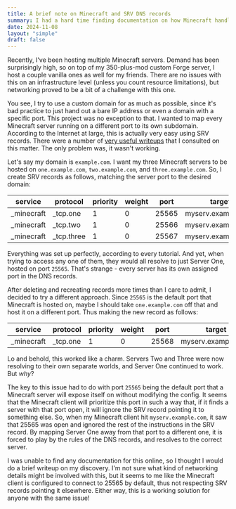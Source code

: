 ```yaml
---
title: A brief note on Minecraft and SRV DNS records
summary: I had a hard time finding documentation on how Minecraft handles servers hosted on SRV records.
date: 2024-11-08
layout: "simple"
draft: false
---
```


Recently, I've been hosting multiple Minecraft servers. Demand has been surprisingly high, so on top of my 350-plus-mod custom Forge server, I host a couple vanilla ones as well for my friends. There are no issues with this on an infrastructure level (unless you count resource limitations), but networking proved to be a bit of a challenge with this one.

You see, I try to use a custom domain for as much as possible, since it's bad practice to just hand out a bare IP address or even a domain with a specific port. This project was no exception to that. I wanted to map every Minecraft server running on a different port to its own subdomain. According to the Internet at large, this is actually very easy using SRV records. There were a number of [very useful writeups](https://www.mcmiddleearth.com/community/wiki/setting-up-a-srv-record/) that I consulted on this matter. The only problem was, it wasn't working.

Let's say my domain is `example.com`. I want my three Minecraft servers to be hosted on `one.example.com`, `two.example.com`, and `three.example.com`. So, I create SRV records as follows, matching the server port to the desired domain:

| service    | protocol   | priority | weight | port  | target             |
|------------|------------|----------|--------|-------|--------------------|
| _minecraft | _tcp.one   | 1        | 0      | 25565 | myserv.example.com |
| _minecraft | _tcp.two   | 1        | 0      | 25566 | myserv.example.com |
| _minecraft | _tcp.three | 1        | 0      | 25567 | myserv.example.com |

Everything was set up perfectly, according to every tutorial. And yet, when trying to access any one of them, they would all resolve to just Server One, hosted on port `25565`. That's strange - every server has its own assigned port in the DNS records.

After deleting and recreating records more times than I care to admit, I decided to try a different approach. Since `25565` is the default port that Minecraft is hosted on, maybe I should take `one.example.com` off that and host it on a different port. Thus making the new record as follows:

| service    | protocol   | priority | weight | port  | target             |
|------------|------------|----------|--------|-------|--------------------|
| _minecraft | _tcp.one   | 1        | 0      | 25568 | myserv.example.com |

Lo and behold, this worked like a charm. Servers Two and Three were now resolving to their own separate worlds, and Server One continued to work. But *why*?

The key to this issue had to do with port `25565` being the default port that a Minecraft server will expose itself on without modifying the config. It seems that the Minecraft client will prioritize this port in such a way that, if it finds a server with that port open, it will ignore the SRV record pointing it to something else. So, when my Minecraft client hit `myserv.example.com`, it saw that 25565 was open and ignored the rest of the instructions in the SRV record. By mapping Server One away from that port to a different one, it is forced to play by the rules of the DNS records, and resolves to the correct server.

I was unable to find any documentation for this online, so I thought I would do a brief writeup on my discovery. I'm not sure what kind of networking details might be involved with this, but it seems to me like the Minecraft client is configured to connect to 25565 by default, thus not respecting SRV records pointing it elsewhere. Either way, this is a working solution for anyone with the same issue!
